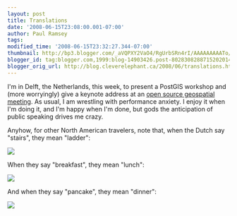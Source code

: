 ```yaml
---
layout: post
title: Translations
date: '2008-06-15T23:08:00.001-07:00'
author: Paul Ramsey
tags: 
modified_time: '2008-06-15T23:32:27.344-07:00'
thumbnail: http://bp3.blogger.com/_aVQPXY2VaO4/RgUrbSRn4rI/AAAAAAAAATo/XOjnauPQSqU/s72-c/07+Feb+4+040.jpg
blogger_id: tag:blogger.com,1999:blog-14903426.post-8028308288715202014
blogger_orig_url: http://blog.cleverelephant.ca/2008/06/translations.html
---
```


I'm in Delft, the Netherlands, this week, to present a PostGIS workshop and (more worryingly) give a keynote address at an [open source geospatial meeting](http://www.osgeo.nl/). As usual, I am wrestling with performance anxiety.  I enjoy it when I'm doing it, and I'm happy when I'm done, but gods the anticipation of public speaking drives me crazy.

Anyhow, for other North American travelers, note that, when the Dutch say "stairs", they mean "ladder":

<img src="http://www.igougo.com/images/p87028-Amsterdam-stairs.jpg" />

When they say "breakfast", they mean "lunch":

<img src="http://www.dkimages.com/discover/previews/1053/518062.JPG" />

And when they say "pancake", they mean "dinner":

<img src="http://bp3.blogger.com/_aVQPXY2VaO4/RgUrbSRn4rI/AAAAAAAAATo/XOjnauPQSqU/s400/07+Feb+4+040.jpg" />

